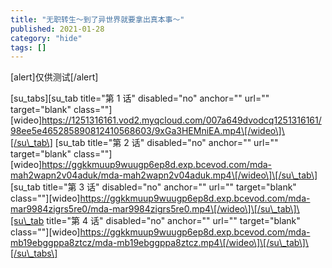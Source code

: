 ```yaml
---
title: "无职转生～到了异世界就要拿出真本事～"
published: 2021-01-28
category: "hide"
tags: []
---
```


\[alert\]仅供测试\[/alert\]

\[su_tabs\]\[su_tab title="第 1 话" disabled="no" anchor="" url="" target="blank" class=""\]\[wideo\]https://1251316161.vod2.myqcloud.com/007a649dvodcq1251316161/98ee5e465285890812410568603/9xGa3HEMniEA.mp4\[/wideo\]\[/su\_tab\] \[su_tab title="第 2 话" disabled="no" anchor="" url="" target="blank" class=""\]\[wideo\]https://ggkkmuup9wuugp6ep8d.exp.bcevod.com/mda-mah2wapn2v04aduk/mda-mah2wapn2v04aduk.mp4\[/wideo\]\[/su\_tab\] \[su_tab title="第 3 话" disabled="no" anchor="" url="" target="blank" class=""\]\[wideo\]https://ggkkmuup9wuugp6ep8d.exp.bcevod.com/mda-mar9984zigrs5re0/mda-mar9984zigrs5re0.mp4\[/wideo\]\[/su\_tab\]\[su\_tab title="第 4 话" disabled="no" anchor="" url="" target="blank" class=""\]\[wideo\]https://ggkkmuup9wuugp6ep8d.exp.bcevod.com/mda-mb19ebggppa8ztcz/mda-mb19ebggppa8ztcz.mp4\[/wideo\]\[/su\_tab\]\[/su\_tabs\]
